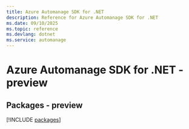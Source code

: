 ```yaml
---
title: Azure Automanage SDK for .NET
description: Reference for Azure Automanage SDK for .NET
ms.date: 09/10/2025
ms.topic: reference
ms.devlang: dotnet
ms.service: automanage
---
```

# Azure Automanage SDK for .NET - preview
## Packages - preview
[!INCLUDE [packages](automanage-index.md)]